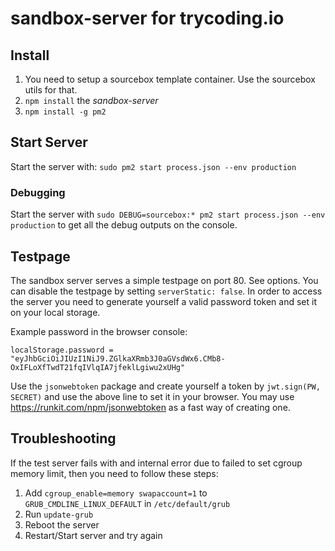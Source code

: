 # sandbox-server for trycoding.io

## Install
1. You need to setup a sourcebox template container. Use the sourcebox utils for that.
2. `npm install`  the *sandbox-server*
3. `npm install -g pm2`

## Start Server
Start the server with: `sudo pm2 start process.json --env production`

### Debugging
Start the server with `sudo DEBUG=sourcebox:* pm2 start process.json --env production` to get all the debug outputs on the console.


## Testpage

The sandbox server serves a simple testpage on port 80. See options. You can disable the testpage by setting `serverStatic: false`.
In order to access the server you need to generate yourself a valid password token and set it on your local storage.

Example password in the browser console:
```
localStorage.password = "eyJhbGciOiJIUzI1NiJ9.ZGlkaXRmb3J0aGVsdWx6.CMb8-OxIFLoXfTwdT21fqIVlqIA7jfeklLgiwu2xUHg"
```

Use the `jsonwebtoken` package and create yourself a token by `jwt.sign(PW, SECRET)` and use the above line to set it in your browser. You may use
https://runkit.com/npm/jsonwebtoken as a fast way of creating one.

## Troubleshooting
If the test server fails with and internal error due to failed to set cgroup memory limit, then you need to follow these steps:

1. Add `cgroup_enable=memory swapaccount=1` to `GRUB_CMDLINE_LINUX_DEFAULT` in `/etc/default/grub`
2. Run `update-grub`
3. Reboot the server
4. Restart/Start server and try again